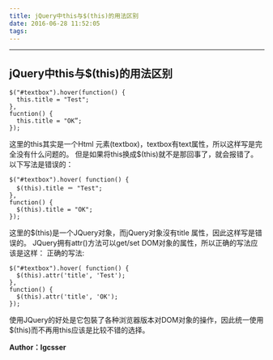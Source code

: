 ```yaml
---
title: jQuery中this与$(this)的用法区别
date: 2016-06-28 11:52:05
tags:
---
```

***
## jQuery中this与$(this)的用法区别
```
$("#textbox").hover(function() {
  this.title = "Test"; 
}, 
fucntion() { 
  this.title = "OK”; 
}); 
```
 这里的this其实是一个Html 元素(textbox)，textbox有text属性，所以这样写是完全没有什么问题的。 但是如果将this换成$(this)就不是那回事了，就会报错了。 以下写法是错误的：
``` 
$("#textbox").hover( function() {
  $(this).title ＝ "Test"; 
}, 
function() { 
  $(this).title = "OK"; 
});
```
这里的$(this)是一个JQuery对象，而jQuery对象沒有title 属性，因此这样写是错误的。 JQuery拥有attr()方法可以get/set DOM对象的属性，所以正确的写法应该是这样： 正确的写法:
```
$("#textbox").hover( function() { 
  $(this).attr('title', 'Test'); 
}, 
function() { 
  $(this).attr('title', 'OK'); 
});
```
使用JQuery的好处是它包裝了各种浏览器版本对DOM对象的操作，因此统一使用$(this)而不再用this应该是比较不错的选择。

**Author：lgcsser**
